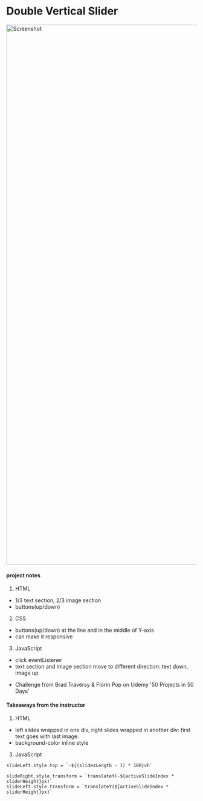 # Double Vertical Slider

<img width="1429" alt="Screenshot" src="images/screenshot.png">

#### project notes

1. HTML
- 1/3 text section, 2/3 image section
- buttons(up/down)

2. CSS
- buttons(up/down) at the line and in the middle of Y-axis
- can make it responsive

3. JavaScript
- click eventListener
- text section and image section move to different direction: text down, image up

+ Challenge from Brad Traversy & Florin Pop on Udemy '50 Projects in 50 Days'

#### Takeaways from the instructor

1. HTML
- left slides wrapped in one div, right slides wrapped in another div: first text goes with last image.
- background-color inline style

3. JavaScript
```
slideLeft.style.top = `-${(slidesLength - 1) * 100}vh`
```
```
slideRight.style.transform = `translateY(-${activeSlideIndex * sliderHeight}px)`
slideLeft.style.transform = `translateY(${activeSlideIndex * sliderHeight}px)`
```